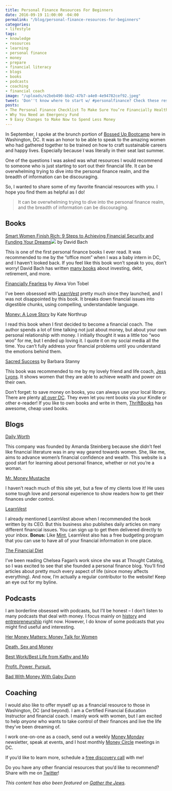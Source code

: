 ```yaml
---
title: Personal Finance Resources For Beginners
date: 2016-09-19 11:00:00 -04:00
permalink: "/blog/personal-finance-resources-for-beginners"
categories:
- lifestyle
tags:
- knowledge
- resources
- learning
- personal finance
- money
- prepare
- financial literacy
- blogs
- books
- podcasts
- coaching
- financial coach
image: "/uploads/e2beb490-bbd2-47b7-a4e0-4e94782cef92.jpeg"
tweet: 'Don''t know where to start w/ #personalfinance? Check these resources!'
posts:
- The Personal Finance Checklist To Make Sure You’re Financially Healthy
- Why You Need an Emergency Fund
- 9 Easy Changes to Make Now to Spend Less Money
---
```


In September, I spoke at the brunch portion of [Bossed Up Bootcamp](http://maggiegermano.us13.list-manage2.com/track/click?u=7b0d49f10f1aef89a45167c3b&id=1c1235896f&e=4a369b2109) here in Washington, DC. It was an honor to be able to speak to the amazing women who had gathered together to be trained on how to craft sustainable careers and happy lives. Especially because I was literally in their seat last summer.

One of the questions I was asked was what resources I would recommend to someone who is just starting to sort out their financial life. It can be overwhelming trying to dive into the personal finance realm, and the breadth of information can be discouraging.

So, I wanted to share some of my favorite financial resources with you. I hope you find them as helpful as I do!

> It can be overwhelming trying to dive into the personal finance realm, and the breadth of information can be discouraging.

## Books

[Smart Women Finish Rich: 9 Steps to Achieving Financial Security and Funding Your Dreams](https://www.amazon.com/gp/offer-listing/076791029X/ref=as_li_tl?ie=UTF8&camp=1789&creative=9325&creativeASIN=076791029X&linkCode=am2&tag=ga0c74-20&linkId=f8ebae00e84d6aeaabb1b25ed83a3272)![](http://ir-na.amazon-adsystem.com/e/ir?t=ga0c74-20&l=am2&o=1&a=076791029X) by David Bach

This is one of the first personal finance books I ever read. It was recommended to me by the “office mom” when I was a baby intern in DC, and I haven’t looked back. If you feel like this book won’t speak to you, don’t worry! David Bach has written [many books](http://davidbach.com/books/) about investing, debt, retirement, and more.

[Financially Fearless](http://maggiegermano.us13.list-manage1.com/track/click?u=7b0d49f10f1aef89a45167c3b&id=2c9da1546c&e=4a369b2109) by Alexa Von Tobel

I’ve been obsessed with [LearnVest](http://maggiegermano.us13.list-manage1.com/track/click?u=7b0d49f10f1aef89a45167c3b&id=7cf6b585df&e=4a369b2109) pretty much since they launched, and I was not disappointed by this book. It breaks down financial issues into digestible chunks, using compelling, understandable language.

[Money: A Love Story](http://maggiegermano.us13.list-manage.com/track/click?u=7b0d49f10f1aef89a45167c3b&id=e0916dded6&e=4a369b2109) by Kate Northrup

I read this book when I first decided to become a financial coach. The author spends a lot of time talking not just about money, but about your own personal relationship with money. I initially thought it was a little too “woo woo” for me, but I ended up loving it. I quote it on my social media all the time. You can’t fully address your financial problems until you understand the emotions behind them.

[Sacred Success](http://maggiegermano.us13.list-manage2.com/track/click?u=7b0d49f10f1aef89a45167c3b&id=c88e6cb52d&e=4a369b2109) by Barbara Stanny

This book was recommended to me by my lovely friend and life coach, [Jess Lyons](http://maggiegermano.us13.list-manage.com/track/click?u=7b0d49f10f1aef89a45167c3b&id=0498290eba&e=4a369b2109). It shows women that they are able to achieve wealth and power on their own.

Don’t forget: to save money on books, you can always use your local library. There are plenty [all over DC](http://www.dclibrary.org/hours-locations). They even let you rent books via your Kindle or other e-reader! If you like to own books and write in them, [ThriftBooks](http://maggiegermano.us13.list-manage1.com/track/click?u=7b0d49f10f1aef89a45167c3b&id=1d060b6173&e=4a369b2109) has awesome, cheap used books.

## Blogs

[Daily Worth](http://maggiegermano.us13.list-manage.com/track/click?u=7b0d49f10f1aef89a45167c3b&id=d92dc08170&e=4a369b2109)

This company was founded by Amanda Steinberg because she didn’t feel like financial literature was in any way geared towards women. She, like me, aims to advance women’s financial confidence and wealth. This website is a good start for learning about personal finance, whether or not you’re a woman.

[Mr. Money Mustache](http://www.mrmoneymustache.com/)

I haven’t reach much of this site yet, but a few of my clients love it! He uses some tough love and personal experience to show readers how to get their finances under control.

[LearnVest](http://maggiegermano.us13.list-manage.com/track/click?u=7b0d49f10f1aef89a45167c3b&id=a84cb46265&e=4a369b2109)

I already mentioned LearnVest above when I recommended the book written by its CEO. But this business also publishes daily articles on many different financial issues. You can sign up to get them delivered directly to your inbox. **Bonus:** Like [Mint](https://www.mint.com/), LearnVest also has a free budgeting program that you can use to have all of your financial information in one place.

[The Financial Diet](http://maggiegermano.us13.list-manage.com/track/click?u=7b0d49f10f1aef89a45167c3b&id=c508a4f260&e=4a369b2109)

I’ve been reading Chelsea Fagan’s work since she was at Thought Catalog, so I was excited to see that she founded a personal finance blog. You’ll find articles about pretty much every aspect of life (since money affects everything). And now, I’m actually a regular contributor to the website! Keep an eye out for my byline.

## Podcasts

I am borderline obsessed with podcasts, but I’ll be honest – I don’t listen to many podcasts that deal with money. I focus mainly on [history](http://maggiegermano.us13.list-manage.com/track/click?u=7b0d49f10f1aef89a45167c3b&id=a1db3be53e&e=4a369b2109) and [entrepreneurship](http://maggiegermano.us13.list-manage1.com/track/click?u=7b0d49f10f1aef89a45167c3b&id=dd62a547dc&e=4a369b2109) right now. However, I do know of some podcasts that you might find useful and interesting.

[Her Money Matters: Money Talk for Women](https://itunes.apple.com/us/podcast/her-money-matters-money-talk/id1006403754?mt=2)

[Death, Sex and Money](https://itunes.apple.com/us/podcast/death-sex-money/id870688022?mt=2)

[Best Work/Best Life from Kathy and Mo](https://itunes.apple.com/us/podcast/best-work-best-life-from-kathy/id1044671594?mt=2)

[Profit. Power. Pursuit.](https://itunes.apple.com/us/podcast/profit.-power.-pursuit.-creativelive/id1054027973?mt=2)

[Bad With Money With Gaby Dunn](https://itunes.apple.com/us/podcast/bad-with-money-with-gaby-dunn/id1144712710?mt=2)

## Coaching

I would also like to offer myself up as a financial resource to those in Washington, DC (and beyond). I am a Certified Financial Education Instructor and financial coach. I mainly work with women, but I am excited to help *anyone* who wants to take control of their finances and live the life they’ve been dreaming of.

I work one-on-one as a coach, send out a weekly [Money Monday](http://www.maggiegermano.com/subscribe) newsletter, speak at events, and I host monthly [Money Circle](http://www.facebook.com/groups/moneycircle) meetings in DC.

If you’d like to learn more, schedule a [free discovery call](https://maggiegermanofinancialcoaching.acuityscheduling.com/schedule.php?appointmentType=1359318) with me!

Do you have any other financial resources that you’d like to recommend? Share with me on [Twitter](twitter.com/maggiegermano)!

*This content has also been featured on [Gather the Jews](http://www.gatherthejews.com/2016/10/personal-finance-resources-for-beginners/).*